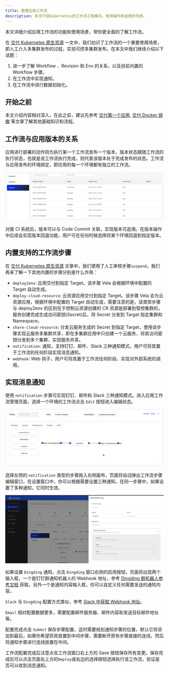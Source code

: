 ```yaml
---
title: 管理应用工作流
description: 本文介绍Kubernetes的工作流工程模式，常用操作和适用的场景。
---
```


本文详细介绍应用工作流的功能和使用场景，带你更全面的了解工作流。

在 [交付 Kubernetes 原生资源](./k8s-object) 一文中，我们初识了工作流的一个重要使用场景，即人工介入多集群发布的过程，实现可控多集群发布。在本文中我们继续介绍以下话题：

1. 进一步了解 Workflow 、Revision 和 Env 的关系，以及目前内置的 Workflow 步骤。
2. 在工作流中实现通知。
3. 在工作流中进行数据初始化。

## 开始之前

本文介绍内容相对深入，在此之前，建议先参考 [交付第一个应用](../quick-start), [交付 Docker 镜像](./webservice) 等文章了解其他基础知识和流程。

## 工作流与应用版本的关系

应用进行部署的动作则为执行某一个工作流发布一个版本，版本状态跟随工作流的执行状态，也就是说工作流执行完成，则代表该版本处于完成发布的状态。工作流与应用发布的环境绑定，即应用的每一个环境都有独立的工作流。

![Application Revision List](../resources/app-revision.jpg)

对接 CI 系统后，版本可以与 Code Commit 关联，实现版本可追溯。在版本操作中后续会实现版本回退功能，用户可在任何时候选择将某个环境回退到指定版本。

## 内置支持的工作流步骤

在 [交付 Kubernetes 原生资源](./k8s-object) 文章中，我们使用了人工审核步骤`suspend`。我们再来了解一下其他内置的步骤分别是什么作用：

- `deploy2env`: 应用交付到指定 Target。该步骤 Vela 会根据环境中配置的 Target 自动生成。
- `deploy-cloud-resource`: 云资源应用交付到指定 Target。该步骤 Vela 会为云资源应用，根据环境中配置的 Target 自动生成，需要注意的是，该类型步骤与 deploy2env 的区别在于控制云资源创建的 CR 资源是部署到管控集群的，服务创建完成生成访问密钥(Secret)后，将 Secret 分发到 Target 指定集群和 Namespace。
- `share-cloud-resource`: 分发云服务生成的 Secret 到指定 Target，使用该步骤实现云服务多集群共享，即在多集群应用中只创建一个云服务，将其访问密钥分发到多个集群，实现服务共享。
- `notification`: 通知，支持钉钉、邮件、Slack 三种通知模式，用户可将其置于工作流的任何阶段实现消息通知。
- `webhook`: Web 钩子，用户可将其置于工作流任何阶段，实现对外部系统的调用。

## 实现消息通知

使用 `notification` 步骤可实现钉钉、邮件和 Slack 三种通知模式。进入应用工作流管理页面，选择一个环境的工作流点击 `Edit` 按钮进入编辑状态。

![workflow-edit](../resources/workflow-edit.jpg)

选择左侧的 `notification` 类型的步骤拖入右侧画布，页面将自动弹出工作流步骤编辑窗口，在设置窗口中，你可以根据需要设置三种通知，在同一步骤中，如果设置了多种通知，它同时生效。

![workflow-notification](../resources/workflow-notification.jpg)

如果设置 `Dingding` 通知，点击 `Dingding` 窗口右侧的启用按钮，页面将出现两个输入框，一个是钉钉群通知机器人的 Webhook 地址，参考 [Dingding 群机器人参考文档](https://open.dingtalk.com/document/group/custom-robot-access) 获取。另外一个是通知内容输入框，你可以自定义任何需要发送的通知内容。

`Slack` 与 `Dingding` 配置方式类似，参考 [Slack 中获取 Webhook 地址](https://api.slack.com/messaging/webhooks)。

`Email` 相对配置数据更多，需要配置邮件服务器、邮件内容和发送目标邮件地址等。

配置完成点击 `Submit` 保存步骤配置，这时需要规划通知步骤的位置，默认它将添加到最后，如果你希望将其放置到中间步骤，需要断开原有步骤直接的连线，然后将通知步骤进行连线放置在中间。

工作流配置完成后注意点击工作流窗口右上方的 Save 按钮保存所有变更。保存完成后可以点击页面右上方的`Deploy`或右边的选择按钮选择执行该工作流，验证是否可以收到消息通知。
